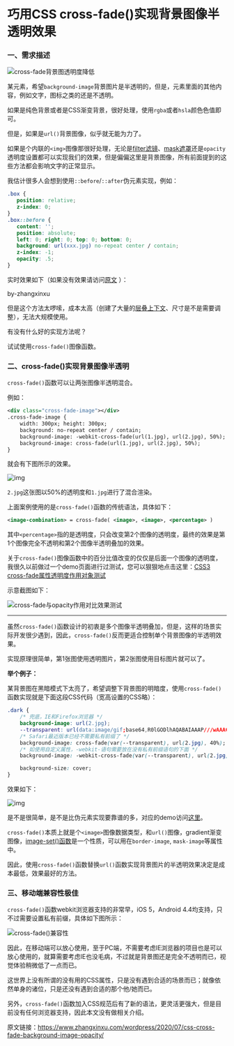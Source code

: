 # 巧用CSS cross-fade()实现背景图像半透明效果

### 一、需求描述

![cross-fade背景图透明度降低](https://image.zhangxinxu.com/image/blog/202007/cross-fade-cover.jpg)

某元素，希望`background-image`背景图片是半透明的，但是，元素里面的其他内容，例如文字，图标之类的还是不透明。

如果是纯色背景或者是CSS渐变背景，很好处理，使用`rgba`或者`hsla`颜色色值即可。

但是，如果是`url()`背景图像，似乎就无能为力了。

如果是个内联的`<img>`图像那很好处理，无论是[filter滤镜](https://www.zhangxinxu.com/wordpress/2019/06/fdcon2019-css-share/)、[mask遮罩](https://www.zhangxinxu.com/wordpress/2017/11/css-css3-mask-masks/)还是`opacity`透明度设置都可以实现我们的效果，但是偏偏这里是背景图像，所有前面提到的这些方法都会影响文字的正常显示。

我估计很多人会想到使用`::before`/`::after`伪元素实现，例如：

```css
.box {
   position: relative;
   z-index: 0;
}
.box::before {
   content: '';
   position: absolute;
   left: 0; right: 0; top: 0; bottom: 0;
   background: url(xxx.jpg) no-repeat center / contain;
   z-index: -1;
   opacity: .5;
}
```

实时效果如下（如果没有效果请访问[原文](https://www.zhangxinxu.com/wordpress/?p=9489) ）：

by-zhangxinxu

但是这个方法太啰嗦，成本太高（创建了大量的[层叠上下文](https://www.zhangxinxu.com/wordpress/?p=5115)、尺寸是不是需要调整），无法大规模使用。

有没有什么好的实现方法呢？

试试使用`cross-fade()`图像函数。

### 二、cross-fade()实现背景图像半透明

`cross-fade()`函数可以让两张图像半透明混合。

例如：

```xml
<div class="cross-fade-image"></div>
.cross-fade-image {
    width: 300px; height: 300px;
    background: no-repeat center / contain;
    background-image: -webkit-cross-fade(url(1.jpg), url(2.jpg), 50%);
    background-image: cross-fade(url(1.jpg), url(2.jpg), 50%);   
}
```

就会有下图所示的效果。

![img](https://image.zhangxinxu.com/image/blog/202007/10_12-cross-fade.png)

`2.jpg`这张图以50%的透明度和`1.jpg`进行了混合渲染。

上面案例使用的是`cross-fade()`函数的传统语法，具体如下：

```xml
<image-combination> = cross-fade( <image>, <image>, <percentage> )
```

其中`<percentage>`指的是透明度，只会改变第2个图像的透明度，最终的效果是第1个图像完全不透明和第2个图像半透明叠加的效果。

关于`cross-fade()`图像函数中的百分比值改变的仅仅是后面一个图像的透明度，我很久以前做过一个demo页面进行过测试，您可以狠狠地点击这里：[CSS3 cross-fade属性透明度作用对象测试](http://www.zhangxinxu.com/study/201209/css3-background-image-cross-fade.html)

示意截图如下：

![cross-fade与opacity作用对比效果测试](https://image.zhangxinxu.com/image/blog/201801/2018-01-02_020153.jpg)

------

虽然`cross-fade()`函数设计的初衷是多个图像半透明叠加，但是，这样的场景实际开发很少遇到，因此，`cross-fade()`反而更适合控制单个背景图像的半透明效果。

实现原理很简单，第1张图使用透明图片，第2张图使用目标图片就可以了。

**举个例子：**

某背景图在黑暗模式下太亮了，希望调整下背景图的明暗度，使用`cross-fade()`函数实现就是下面这段CSS代码（宽高设置的CSS略）：

```css
.dark {
    /* 兜底，IE和Firefox浏览器 */
    background-image: url(2.jpg);
    --transparent: url(data:image/gif;base64,R0lGODlhAQABAIAAAP///wAAACH5BAEAAAAALAAAAAABAAEAAAICRAEAOw==);
    /* Safari最近版本已经不需要私有前缀了 */
    background-image: cross-fade(var(--transparent), url(2.jpg), 40%);
    /* 如使用自定义属性，-webkit-语句需要放在没有私有前缀语句的下面 */
    background-image: -webkit-cross-fade(var(--transparent), url(2.jpg), 40%);

    background-size: cover;
}
```

效果如下：

![img](https://image.zhangxinxu.com/image/blog/202007/10_13-cross-fade-bgimg-opacity.png)

是不是很简单，是不是比伪元素实现要靠谱的多，对应的demo访问[这里](https://demo.cssworld.cn/new/10/4-2.php)。

`cross-fade()`本质上就是个`<image>`图像数据类型，和`url()`图像，gradient渐变图像，[image-set()函数](https://www.zhangxinxu.com/wordpress/2019/11/css-image-set/)是一个性质，可以用在`border-image`, `mask-image`等属性中。

因此，使用`cross-fade()`函数替换`url()`函数实现背景图片的半透明效果决定是成本最低，效果最好的方法。

### 三、移动端兼容性极佳

`cross-fade()`函数webkit浏览器支持的非常早，iOS 5，Android 4.4均支持，只不过需要设置私有前缀，具体如下图所示：

![cross-fade()兼容性](https://image.zhangxinxu.com/image/blog/202007/2020-07-06_212602.png)

因此，在移动端可以放心使用，至于PC端，不需要考虑IE浏览器的项目也是可以放心使用的，就算需要考虑IE也没毛病，不过就是背景图还是完全不透明而已，视觉体验稍微低了一点而已。

这世界上没有所谓的没有用的CSS属性，只是没有遇到合适的场景而已；就像依然单身的诸位，只是还没有遇到合适的那个他/她而已。

另外，`cross-fade()`函数加入CSS规范后有了新的语法，更灵活更强大，但是目前没有任何浏览器支持，因此本文没有做相关介绍。

原文链接：https://www.zhangxinxu.com/wordpress/2020/07/css-cross-fade-background-image-opacity/


